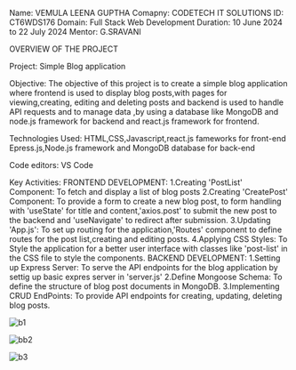 Name: VEMULA LEENA GUPTHA
Comapny: CODETECH IT SOLUTIONS
ID: CT6WDS176
Domain: Full Stack Web Development
Duration: 10 June 2024 to 22 July 2024
Mentor: G.SRAVANI

OVERVIEW OF THE PROJECT

Project: Simple Blog application

Objective: The objective of this project is to create a simple blog application where frontend is used to display blog posts,with pages for viewing,creating, editing and deleting posts and backend is used to handle API requests and to manage data ,by using a database like MongoDB and node.js framework for backend and react.js framework for frontend.

Technologies Used:
HTML,CSS,Javascript,react.js fameworks for front-end
Epress.js,Node.js framework and MongoDB database for back-end

Code editors: VS Code

Key Activities:
FRONTEND DEVELOPMENT:
1.Creating 'PostList' Component: To fetch and display a list of blog posts
2.Creating 'CreatePost' Component: To provide a form to create a new blog post, to form handling with 'useState' for title and content,'axios.post' to submit the new post to the backend and 'useNavigate' to redirect after submission.
3.Updating 'App.js': To set up routing for the application,'Routes' component to define routes for the post list,creating and editing posts.
4.Applying CSS Styles: To Style the application for a better user interface with classes like 'post-list' in the CSS file to style the components.
BACKEND DEVELOPMENT:
1.Setting up Express Server: To serve the API endpoints for the blog application by settig up basic expres server in 'server.js'
2.Define Mongoose Schema: To define the structure of blog post documents in MongoDB.
3.Implementing CRUD EndPoints: To provide API endpoints for creating, updating, deleting blog posts.

![b1](https://github.com/user-attachments/assets/940cf3ee-83ea-41ea-9969-4efa2b2eb4c5)

![bb2](https://github.com/user-attachments/assets/d8f70df7-6314-4b1a-b797-9e95ef3f1bb9)

![b3](https://github.com/user-attachments/assets/2bfe0a75-40fc-4cbe-ac44-7dccaee7bf1e)

